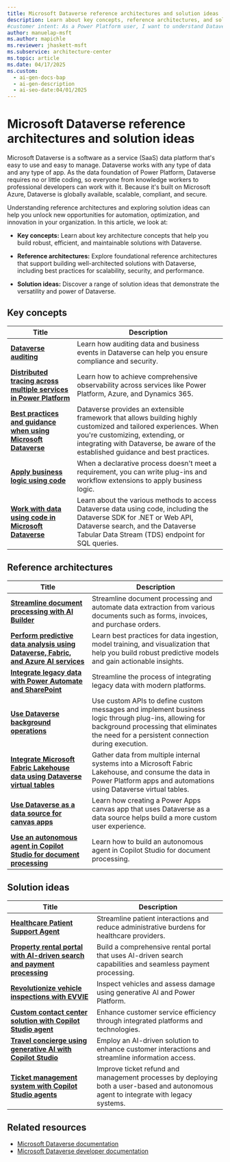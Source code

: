 ```yaml
---
title: Microsoft Dataverse reference architectures and solution ideas
description: Learn about key concepts, reference architectures, and solution ideas to create robust and maintainable solutions that use data in Dataverse.
#customer intent: As a Power Platform user, I want to understand Dataverse key concepts, reference architectures, and solution ideas so that I can create robust and maintainable solutions.
author: manuelap-msft
ms.author: mapichle
ms.reviewer: jhaskett-msft
ms.subservice: architecture-center
ms.topic: article
ms.date: 04/17/2025
ms.custom:
  - ai-gen-docs-bap
  - ai-gen-description
  - ai-seo-date:04/01/2025
---
```


# Microsoft Dataverse reference architectures and solution ideas

Microsoft Dataverse is a software as a service (SaaS) data platform that's easy to use and easy to manage. Dataverse works with any type of data and any type of app. As the data foundation of Power Platform, Dataverse requires no or little coding, so everyone from knowledge workers to professional developers can work with it. Because it's built on Microsoft Azure, Dataverse is globally available, scalable, compliant, and secure.

Understanding reference architectures and exploring solution ideas can help you unlock new opportunities for automation, optimization, and innovation in your organization. In this article, we look at:

- **Key concepts:** Learn about key architecture concepts that help you build robust, efficient, and maintainable solutions with Dataverse.

- **Reference architectures:** Explore foundational reference architectures that support building well-architected solutions with Dataverse, including best practices for scalability, security, and performance.

- **Solution ideas:** Discover a range of solution ideas that demonstrate the versatility and power of Dataverse.

## Key concepts

| Title | Description |
| --- | --- |
| [**Dataverse auditing**](../key-concepts/dataverse-auditing.md) | Learn how auditing data and business events in Dataverse can help you ensure compliance and security. |
| [**Distributed tracing across multiple services in Power Platform**](../key-concepts/distributed-tracing.md) | Learn how to achieve comprehensive observability across services like Power Platform, Azure, and Dynamics 365.  |
| [**Best practices and guidance when using Microsoft Dataverse**](/power-apps/developer/data-platform/best-practices/) | Dataverse provides an extensible framework that allows building highly customized and tailored experiences. When you're customizing, extending, or integrating with Dataverse, be aware of the established guidance and best practices. |
| [**Apply business logic using code**](/power-apps/developer/data-platform/apply-business-logic-with-code) | When a declarative process doesn't meet a requirement, you can write plug-ins and workflow extensions to apply business logic. |
| [**Work with data using code in Microsoft Dataverse**](/power-apps/developer/data-platform/work-with-data) | Learn about the various methods to access Dataverse data using code, including the Dataverse SDK for .NET or Web API, Dataverse search, and the Dataverse Tabular Data Stream (TDS) endpoint for SQL queries. |

## Reference architectures

| Title | Description |
| --- | --- |
| [**Streamline document processing with AI Builder**](../reference-architectures/ai-document-processing.md) | Streamline document processing and automate data extraction from various documents such as forms, invoices, and purchase orders. |
| [**Perform predictive data analysis using Dataverse, Fabric, and Azure AI services**](../reference-architectures/ai-predictive-data-analysis.md) | Learn best practices for data ingestion, model training, and visualization that help you build robust predictive models and gain actionable insights. |
| [**Integrate legacy data with Power Automate and SharePoint**](../reference-architectures/app-legacy-data-integration.md) | Streamline the process of integrating legacy data with modern platforms. |
| [**Use Dataverse background operations**](../reference-architectures/dataverse-background-operations.md) | Use custom APIs to define custom messages and implement business logic through plug-ins, allowing for background processing that eliminates the need for a persistent connection during execution. |
| [**Integrate Microsoft Fabric Lakehouse data using Dataverse virtual tables**](../reference-architectures/app-integrate-lakehouse.md) | Gather data from multiple internal systems into a Microsoft Fabric Lakehouse, and consume the data in Power Platform apps and automations using Dataverse virtual tables. |
| [**Use Dataverse as a data source for canvas apps**](../reference-architectures/dataverse-canvas-app.md) | Learn how creating a Power Apps canvas app that uses Dataverse as a data source helps build a more custom user experience. |
| **[Use an autonomous agent in Copilot Studio for document processing](../reference-architectures/document-processing-agent.md)** | Learn how to build an autonomous agent in Copilot Studio for document processing. |

## Solution ideas

| Title | Description |
| --- | --- |
| [**Healthcare Patient Support Agent**](../solution-ideas/agent-healthcare-patient-support.md) | Streamline patient interactions and reduce administrative burdens for healthcare providers. |
| [**Property rental portal with AI-driven search and payment processing**](../solution-ideas/agent-rental-portal.md) | Build a comprehensive rental portal that uses AI-driven search capabilities and seamless payment processing. |
| [**Revolutionize vehicle inspections with EVVIE**](../solution-ideas/app-evvie.md) | Inspect vehicles and assess damage using generative AI and Power Platform. |
| [**Custom contact center solution with Copilot Studio agent**](../solution-ideas/agent-custom-contact-center.md) | Enhance customer service efficiency through integrated platforms and technologies. |
| [**Travel concierge using generative AI with Copilot Studio**](../solution-ideas/agent-travel-customer.md) | Employ an AI-driven solution to enhance customer interactions and streamline information access. |
| [**Ticket management system with Copilot Studio agents**](../solution-ideas/agent-ticket-and-refund.md) | Improve ticket refund and management processes by deploying both a user-based and autonomous agent to integrate with legacy systems. |

## Related resources

- [Microsoft Dataverse documentation](/power-apps/maker/data-platform/)
- [Microsoft Dataverse developer documentation](/power-apps/developer/data-platform/) 
